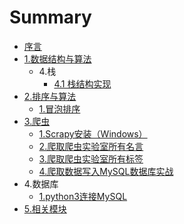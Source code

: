 # Summary

* [序言](README.md)
* [1.数据结构与算法](1shu-ju-jie-gou-yu-suan-fa.md)
  * 4.栈
    * [4.1 栈结构实现](1shu-ju-jie-gou-yu-suan-fa/41-zhan-jie-gou-shi-xian.md)
* [2.排序与算法](2pai-xu-yu-suan-fa.md)
  * [1.冒泡排序](2pai-xu-yu-suan-fa/1mao-pao-pai-xu.md)
* [3.爬虫](3pa-chong.md)
  * [1.Scrapy安装（Windows）](3pa-chong/1scrapyan-zhuang-ff08-windows.md)
  * [2.爬取爬虫实验室所有名言](3pa-chong/2pa-qu-pa-chong-shi-yan-shi-suo-you-wen-zhang.md)
  * [3.爬取爬虫实验室所有标签](3pa-chong/3pa-qu-pa-chong-shi-yan-shi-suo-you-biao-qian.md)
  * [4.爬取数据写入MySQL数据库实战](3pa-chong/4pa-qu-shu-ju-xie-ru-mysql-shu-ju-ku-shi-zhan.md)
* 4.数据库
  * [1.python3连接MySQL](1python3lian-jie-mysql.md)
* [5.相关模块](5xiang-guan-mo-kuai.md)

